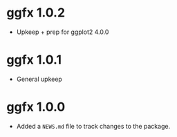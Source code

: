 # ggfx 1.0.2

* Upkeep + prep for ggplot2 4.0.0

# ggfx 1.0.1

* General upkeep

# ggfx 1.0.0

* Added a `NEWS.md` file to track changes to the package.
